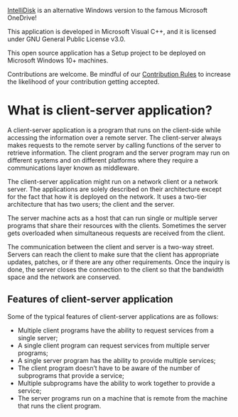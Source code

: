 [IntelliDisk](https://www.emvs.site/intellidisk/) is an alternative Windows version to the famous Microsoft OneDrive!

This application is developed in Microsoft Visual C++, and it is licensed under GNU General Public License v3.0.

This open source application has a Setup project to be deployed on Microsoft Windows 10+ machines.

Contributions are welcome. Be mindful of our [Contribution Rules](CONTRIBUTING.md) to increase the likelihood of your contribution getting accepted.

# What is client-server application?

A client-server application is a program that runs on the client-side while accessing the information over a remote server. The client-server always makes requests to the remote server by calling functions of the server to retrieve information. The client program and the server program may run on different systems and on different platforms where they require a communications layer known as middleware.

The client-server application might run on a network client or a network server. The applications are solely described on their architecture except for the fact that how it is deployed on the network. It uses a two-tier architecture that has two users; the client and the server.

The server machine acts as a host that can run single or multiple server programs that share their resources with the clients. Sometimes the server gets overloaded when simultaneous requests are received from the client.

The communication between the client and server is a two-way street. Servers can reach the client to make sure that the client has appropriate updates, patches, or if there are any other requirements. Once the inquiry is done, the server closes the connection to the client so that the bandwidth space and the network are conserved.

## Features of client-server application

Some of the typical features of client-server applications are as follows:
- Multiple client programs have the ability to request services from a single server;
- A single client program can request services from multiple server programs;
- A single server program has the ability to provide multiple services;
- The client program doesn’t have to be aware of the number of subprograms that provide a service;
- Multiple subprograms have the ability to work together to provide a service;
- The server programs run on a machine that is remote from the machine that runs the client program.
